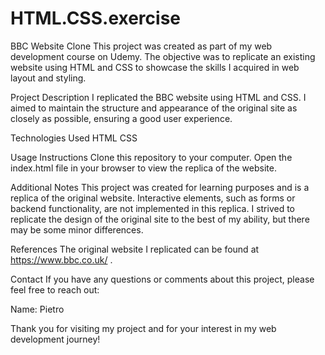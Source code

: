 # HTML.CSS.exercise

BBC Website Clone
This project was created as part of my web development course on Udemy. The objective was to replicate an existing website using HTML and CSS to showcase the skills I acquired in web layout and styling.

Project Description
I replicated the BBC website using HTML and CSS. I aimed to maintain the structure and appearance of the original site as closely as possible, ensuring a good user experience.

Technologies Used
HTML
CSS

Usage Instructions
Clone this repository to your computer.
Open the index.html file in your browser to view the replica of the website.

Additional Notes
This project was created for learning purposes and is a replica of the original website.
Interactive elements, such as forms or backend functionality, are not implemented in this replica.
I strived to replicate the design of the original site to the best of my ability, but there may be some minor differences.

References
The original website I replicated can be found at https://www.bbc.co.uk/ .

Contact
If you have any questions or comments about this project, please feel free to reach out:

Name: Pietro

Thank you for visiting my project and for your interest in my web development journey!
